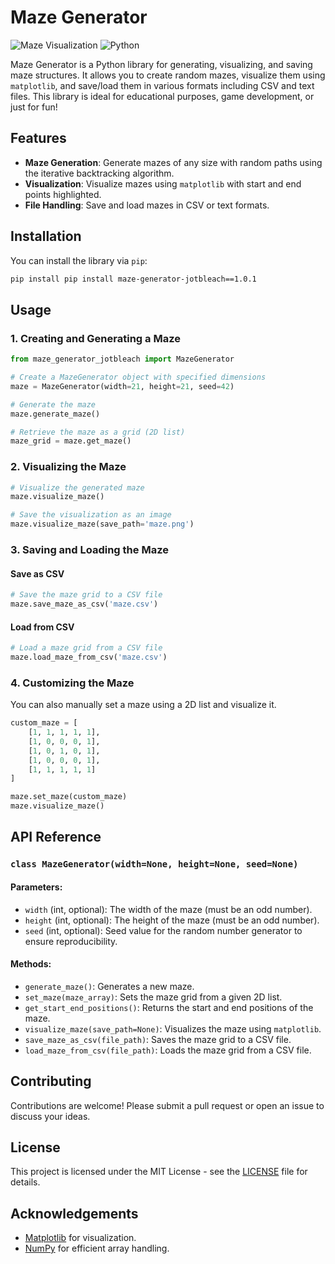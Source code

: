 # Maze Generator

![Maze Visualization](https://img.shields.io/badge/maze-generator-blue) ![Python](https://img.shields.io/badge/python-3.6%2B-brightgreen)

Maze Generator is a Python library for generating, visualizing, and saving maze structures. It allows you to create random mazes, visualize them using `matplotlib`, and save/load them in various formats including CSV and text files. This library is ideal for educational purposes, game development, or just for fun!

## Features

- **Maze Generation**: Generate mazes of any size with random paths using the iterative backtracking algorithm.
- **Visualization**: Visualize mazes using `matplotlib` with start and end points highlighted.
- **File Handling**: Save and load mazes in CSV or text formats.

## Installation

You can install the library via `pip`:

```bash
pip install pip install maze-generator-jotbleach==1.0.1
```

## Usage

### 1. Creating and Generating a Maze

```python
from maze_generator_jotbleach import MazeGenerator

# Create a MazeGenerator object with specified dimensions
maze = MazeGenerator(width=21, height=21, seed=42)

# Generate the maze
maze.generate_maze()

# Retrieve the maze as a grid (2D list)
maze_grid = maze.get_maze()
```

### 2. Visualizing the Maze

```python
# Visualize the generated maze
maze.visualize_maze()

# Save the visualization as an image
maze.visualize_maze(save_path='maze.png')
```

### 3. Saving and Loading the Maze

#### Save as CSV

```python
# Save the maze grid to a CSV file
maze.save_maze_as_csv('maze.csv')
```

#### Load from CSV

```python
# Load a maze grid from a CSV file
maze.load_maze_from_csv('maze.csv')
```

### 4. Customizing the Maze

You can also manually set a maze using a 2D list and visualize it.

```python
custom_maze = [
    [1, 1, 1, 1, 1],
    [1, 0, 0, 0, 1],
    [1, 0, 1, 0, 1],
    [1, 0, 0, 0, 1],
    [1, 1, 1, 1, 1]
]

maze.set_maze(custom_maze)
maze.visualize_maze()
```

## API Reference

### `class MazeGenerator(width=None, height=None, seed=None)`

#### Parameters:
- `width` (int, optional): The width of the maze (must be an odd number).
- `height` (int, optional): The height of the maze (must be an odd number).
- `seed` (int, optional): Seed value for the random number generator to ensure reproducibility.

#### Methods:

- `generate_maze()`: Generates a new maze.
- `set_maze(maze_array)`: Sets the maze grid from a given 2D list.
- `get_start_end_positions()`: Returns the start and end positions of the maze.
- `visualize_maze(save_path=None)`: Visualizes the maze using `matplotlib`.
- `save_maze_as_csv(file_path)`: Saves the maze grid to a CSV file.
- `load_maze_from_csv(file_path)`: Loads the maze grid from a CSV file.

## Contributing

Contributions are welcome! Please submit a pull request or open an issue to discuss your ideas.

## License

This project is licensed under the MIT License - see the [LICENSE](LICENSE) file for details.

## Acknowledgements

- [Matplotlib](https://matplotlib.org/) for visualization.
- [NumPy](https://numpy.org/) for efficient array handling.
